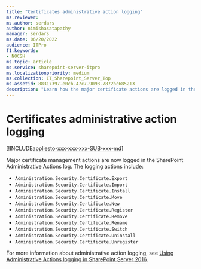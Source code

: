 ```yaml
---
title: "Certificates administrative action logging"
ms.reviewer: 
ms.author: serdars
author: nimishasatapathy
manager: serdars
ms.date: 06/20/2022
audience: ITPro
f1.keywords:
- NOCSH
ms.topic: article
ms.service: sharepoint-server-itpro
ms.localizationpriority: medium
ms.collection: IT_Sharepoint_Server_Top
ms.assetid: 88317397-e0cb-47c7-9093-7872bc685213
description: "Learn how the major certificate actions are logged in the SharePoint."
---
```

 
# Certificates administrative action logging

[!INCLUDE[appliesto-xxx-xxx-xxx-SUB-xxx-md](../includes/appliesto-xxx-xxx-xxx-SUB-xxx-md.md)]

Major certificate management actions are now logged in the SharePoint Administrative Actions log. The logging actions include:

- `Administration.Security.Certificate.Export`
- `Administration.Security.Certificate.Import`
- `Administration.Security.Certificate.Install`
- `Administration.Security.Certificate.Move`
- `Administration.Security.Certificate.New`
- `Administration.Security.Certificate.Register`
- `Administration.Security.Certificate.Remove`
- `Administration.Security.Certificate.Rename`
- `Administration.Security.Certificate.Switch`
- `Administration.Security.Certificate.Uninstall`
- `Administration.Security.Certificate.Unregister`


For more information about administrative action logging, see [Using Administrative Actions logging in SharePoint Server 2016](using-administrative-actions-logging-in-sharepoint-server-2016.md).